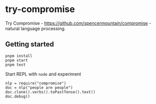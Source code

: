 # try-compromise

Try Compromise - <https://github.com/spencermountain/compromise> - natural
language processing.

## Getting started

    pnpm install
    pnpm start
    pnpm test

Start REPL with `node` and experiment

    nlp = require("compromise")
    doc = nlp("people are people")
    doc.clone().verbs().toPastTense().text()
    doc.debug()
